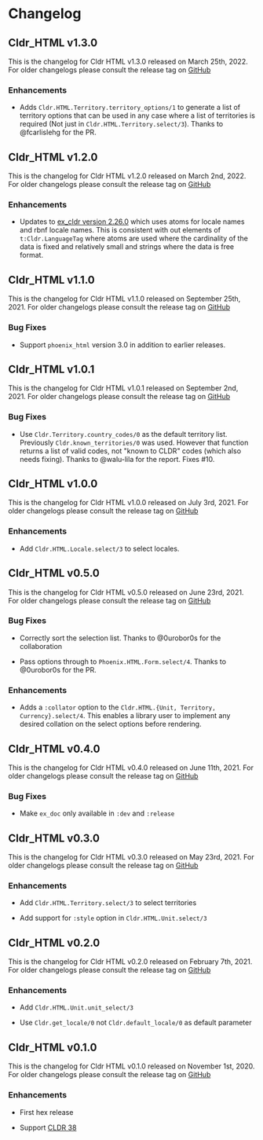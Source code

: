 # Changelog

## Cldr_HTML v1.3.0

This is the changelog for Cldr HTML v1.3.0 released on March 25th, 2022.  For older changelogs please consult the release tag on [GitHub](https://github.com/elixir-cldr/cldr_html/tags)

### Enhancements

* Adds `Cldr.HTML.Territory.territory_options/1` to generate a list of territory options that can be used in any case where a list of territories is required (Not just in `Cldr.HTML.Territory.select/3`). Thanks to @fcarlislehg for the PR.

## Cldr_HTML v1.2.0

This is the changelog for Cldr HTML v1.2.0 released on March 2nd, 2022.  For older changelogs please consult the release tag on [GitHub](https://github.com/elixir-cldr/cldr_html/tags)

### Enhancements

* Updates to [ex_cldr version 2.26.0](https://hex.pm/packages/ex_cldr/2.26.0) which uses atoms for locale names and rbnf locale names. This is consistent with out elements of `t:Cldr.LanguageTag` where atoms are used where the cardinality of the data is fixed and relatively small and strings where the data is free format.

## Cldr_HTML v1.1.0

This is the changelog for Cldr HTML v1.1.0 released on September 25th, 2021.  For older changelogs please consult the release tag on [GitHub](https://github.com/elixir-cldr/cldr_html/tags)

### Bug Fixes

* Support `phoenix_html` version 3.0 in addition to earlier releases.

## Cldr_HTML v1.0.1

This is the changelog for Cldr HTML v1.0.1 released on September 2nd, 2021.  For older changelogs please consult the release tag on [GitHub](https://github.com/elixir-cldr/cldr_html/tags)

### Bug Fixes

* Use `Cldr.Territory.country_codes/0` as the default territory list. Previously `Cldr.known_territories/0` was used. However that function returns a list of valid codes, not "known to CLDR" codes (which also needs fixing). Thanks to @walu-lila for the report. Fixes #10.

## Cldr_HTML v1.0.0

This is the changelog for Cldr HTML v1.0.0 released on July 3rd, 2021.  For older changelogs please consult the release tag on [GitHub](https://github.com/elixir-cldr/cldr_html/tags)

### Enhancements

* Add `Cldr.HTML.Locale.select/3` to select locales.

## Cldr_HTML v0.5.0

This is the changelog for Cldr HTML v0.5.0 released on June 23rd, 2021.  For older changelogs please consult the release tag on [GitHub](https://github.com/elixir-cldr/cldr_html/tags)

### Bug Fixes

* Correctly sort the selection list. Thanks to @0urobor0s for the collaboration

* Pass options through to `Phoenix.HTML.Form.select/4`.  Thanks to @0urobor0s for the PR.

### Enhancements

* Adds a `:collator` option to the `Cldr.HTML.{Unit, Territory, Currency}.select/4`. This enables a library user to implement any desired collation on the select options before rendering.

## Cldr_HTML v0.4.0

This is the changelog for Cldr HTML v0.4.0 released on June 11th, 2021.  For older changelogs please consult the release tag on [GitHub](https://github.com/elixir-cldr/cldr_html/tags)

### Bug Fixes

* Make `ex_doc` only available in `:dev` and `:release`

## Cldr_HTML v0.3.0

This is the changelog for Cldr HTML v0.3.0 released on May 23rd, 2021.  For older changelogs please consult the release tag on [GitHub](https://github.com/elixir-cldr/cldr_html/tags)

### Enhancements

* Add `Cldr.HTML.Territory.select/3` to select territories

* Add support for `:style` option in `Cldr.HTML.Unit.select/3`

## Cldr_HTML v0.2.0

This is the changelog for Cldr HTML v0.2.0 released on February 7th, 2021.  For older changelogs please consult the release tag on [GitHub](https://github.com/elixir-cldr/cldr_html/tags)

### Enhancements

* Add `Cldr.HTML.Unit.unit_select/3`

* Use `Cldr.get_locale/0` not `Cldr.default_locale/0` as default parameter

## Cldr_HTML v0.1.0

This is the changelog for Cldr HTML v0.1.0 released on November 1st, 2020.  For older changelogs please consult the release tag on [GitHub](https://github.com/elixir-cldr/cldr_html/tags)

### Enhancements

* First hex release

* Support [CLDR 38](http://cldr.unicode.org/index/downloads/cldr-38)
